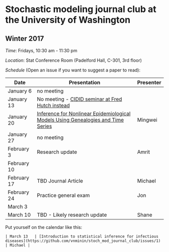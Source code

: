 # Stochastic modeling journal club at the University of Washington

## Winter 2017

*Time*: Fridays, 10:30 am - 11:30 pm

*Location*: Stat Conference Room (Padelford Hall, C-301, 3rd floor)

*Schedule* (Open an issue if you want to suggest a paper to read):

| Date | Presentation | Presenter |
|------|--------------|-----------|
| January 6 | no meeting |  |
| January 13 | No meeting - [CIDID seminar at Fred Hutch instead](http://www.cidid.org/events/2017/1/13/cidid-seminar-nathan-grubaugh) | |
| January 20 |[Inference for Nonlinear Epidemiological Models Using Genealogies and Time Series](http://journals.plos.org/ploscompbiol/article?id=10.1371/journal.pcbi.1002136) | Mingwei |
| January 27 | no meeting | |
| February 3 | Research update | Amrit |
| February 10 |  | |
| February 17 | TBD Journal Article | Michael |
| February 24 | Practice general exam | Jon |
| March 3 |  | |
| March 10 | TBD - Likely research update  | Shane |

Put yourself on the calendar like this:
```
| March 13   | [Introduction to statistical inference for infectious diseases](https://github.com/vnminin/stoch_mod_journal_club/issues/1) | Michael |
```
